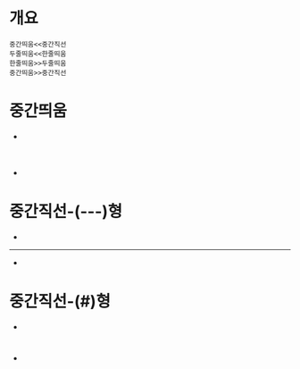 # 개요
```
중간띄움<<중간직선
두줄띄움<<한줄띄움
한줄띄움>>두줄띄움
중간띄움>>중간직선
```

# 중간띄움
- 
ㅤ

-  


# 중간직선-(---)형
- 
---
-  

# 중간직선-(#)형
- 
#
-  
